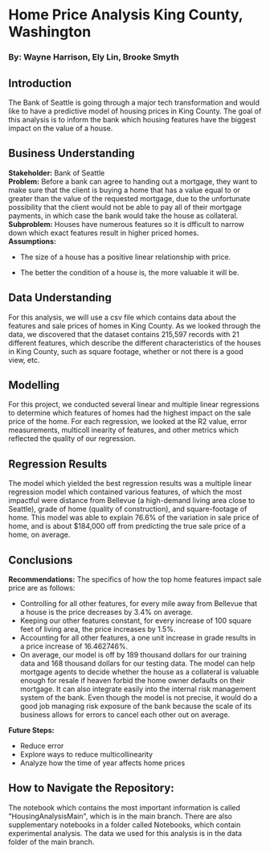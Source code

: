 # Home Price Analysis King County, Washington
### By: Wayne Harrison, Ely Lin, Brooke Smyth
## Introduction
The Bank of Seattle is going through a major tech transformation and would like to have a predictive model of housing
prices in King County. The goal of this analysis is to inform the bank which housing features have the biggest impact
on the value of a house.
## Business Understanding
__Stakeholder:__  Bank of Seattle\
__Problem:__  Before a bank can agree to handing out a mortgage, they want to make sure that the client is buying a 
home that has a value equal to or greater than the value of the requested mortgage, due to the unfortunate possibility
that the client would not be able to pay all of their mortgage payments, in which case the bank would take the house 
as collateral.\
__Subproblem:__ Houses have numerous features so it is dfficult to narrow down which exact features result in higher 
priced homes.\
__Assumptions:__ 
- The size of a house has a positive linear relationship with price.

- The better the condition of a house is, the more valuable it will be.
## Data Understanding
For this analysis, we will use a csv file which contains data about the features and sale prices of homes in King County.
As we looked through the data, we discovered that the dataset contains 215,597 records with 21 different features, which 
describe the different characteristics of the houses in King County, such as square footage, whether or not there is a good
view, etc.
## Modelling
For this project, we conducted several linear and multiple linear regressions to determine which features of homes had the
highest impact on the sale price of the home. For each regression, we looked at the R2 value, error measurements, multicoll
inearity of features, and other metrics which reflected the quality of our regression. 
## Regression Results
The model which yielded the best regression results was a multiple linear regression model which contained various features,
of which the most impactful were distance from Bellevue (a high-demand living area close to Seattle), grade of home (quality of
construction), and square-footage of home. This model was able to explain 76.6% of the variation in sale price of home, and
is about $184,000 off from predicting the true sale price of a home, on average.
## Conclusions
__Recommendations:__ The specifics of how the top home features impact sale price are as follows:
- Controlling for all other features, for every mile away from Bellevue that a house is the price decreases by 3.4% on average.
- Keeping our other features constant, for every increase of 100 square feet of living area, the price increases by 1.5%.
- Accounting for all other features, a one unit increase in grade results in a price increase of 16.462746%.
- On average, our model is off by 189 thousand dollars for our training data and 168 thousand dollars for our testing data.
The model can help mortgage agents to decide whether the house as a collateral is valuable enough for resale if heaven forbid 
the home owner defaults on their mortgage. It can also integrate easily into the internal risk management system of the bank. 
Even though the model is not precise, it would do a good job managing risk exposure of the bank because the scale of its business allows 
for errors to cancel each other out on average.

__Future Steps:__
- Reduce error
- Explore ways to reduce multicollinearity
- Analyze how the time of year affects home prices

## How to Navigate the Repository:
The notebook which contains the most important information is called "HousingAnalysisMain", which is in the main branch. There are also 
supplementary notebooks in a folder called Notebooks, which contain experimental analysis. The data we used for this analysis is in the data
folder of the main branch.

